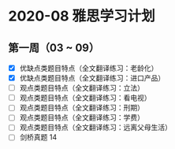# 2020-08 雅思学习计划

## 第一周（03 ~ 09） 

  - [x] 优缺点类题目特点（全文翻译练习：老龄化）
  - [x] 优缺点类题目特点（全文翻译练习：进口产品）
  - [ ] 观点类题目特点（全文翻译练习：立法）
  - [ ] 观点类题目特点（全文翻译练习：看电视）
  - [ ] 观点类题目特点（全文翻译练习：刑期）
  - [ ] 观点类题目特点（全文翻译练习：学费）
  - [ ] 观点类题目特点（全文翻译练习：远离父母生活）
  - [ ] 剑桥真题 14